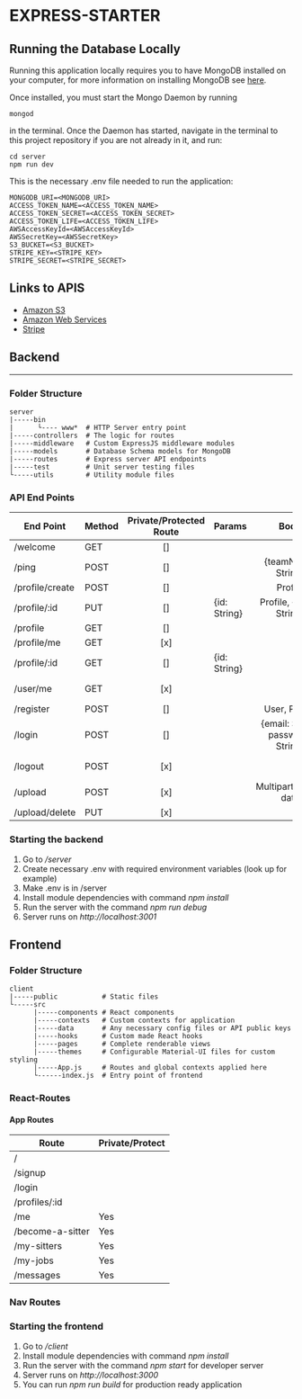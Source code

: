 # EXPRESS-STARTER

## Running the Database Locally

Running this application locally requires you to have MongoDB installed on your computer, for more information on installing MongoDB see [here](https://docs.mongodb.com/manual/installation/).

Once installed, you must start the Mongo Daemon by running

```
mongod
```

in the terminal. Once the Daemon has started, navigate in the terminal to this project repository if you are not already in it, and run:

```
cd server
npm run dev
```

This is the necessary .env file needed to run the application:
```
MONGODB_URI=<MONGODB_URI>
ACCESS_TOKEN_NAME=<ACCESS_TOKEN_NAME>
ACCESS_TOKEN_SECRET=<ACCESS_TOKEN_SECRET>
ACCESS_TOKEN_LIFE=<ACCESS_TOKEN_LIFE>
AWSAccessKeyId=<AWSAccessKeyId>
AWSSecretKey=<AWSSecretKey>
S3_BUCKET=<S3_BUCKET>
STRIPE_KEY=<STRIPE_KEY>
STRIPE_SECRET=<STRIPE_SECRET>
```

## Links to APIS

- [Amazon S3](https://aws.amazon.com/s3/)
- [Amazon Web Services](https://aws.amazon.com/products/)
- [Stripe](https://stripe.com/en-ca)

## Backend
-----------

### Folder Structure

```
server
|-----bin
|      └---- www*  # HTTP Server entry point
|-----controllers  # The logic for routes
|-----middleware   # Custom ExpressJS middleware modules
|-----models       # Database Schema models for MongoDB
|-----routes       # Express server API endpoints
|-----test         # Unit server testing files
└-----utils        # Utility module files
```

### API End Points

| End Point       | Method | Private/Protected Route | Params       |                Body               | Status |    Response   |
|-----------------|--------|:-----------------------:|--------------|:---------------------------------:|--------|:-------------:|
| /welcome        | GET    |            []           |              |                                   | 200    |      text     |
| /ping           | POST   |            []           |              |         {teamName: String}        | 200    |      text     |
| /profile/create | POST   |            []           |              |              Profile              | 201    |    Profile    |
| /profile/:id    | PUT    |            []           | {id: String} |      Profile, {email: String}     | 200    |    Profile    |
| /profile        | GET    |            []           |              |                                   | 200    |   [Profile]   |
| /profile/me     | GET    |           [x]           |              |                                   | 200    |    Profile    |
| /profile/:id    | GET    |            []           | {id: String} |                                   | 200    |    Profile    |
| /user/me        | GET    |           [x]           |              |                                   | 200    |  {user: User} |
| /register       | POST   |            []           |              |           User, Profile           | 201    |      User     |
| /login          | POST   |            []           |              | {email: String, password: String} | 200    |  {user: User} |
| /logout         | POST   |           [x]           |              |                                   | 200    |  {user: User} |
| /upload         | POST   |           [x]           |              |        Multipart/Form-data        |        | {url: String} |
| /upload/delete  | PUT    |           [x]           |              |                                   | 200    |               |

### Starting the backend

1. Go to _/server_
2. Create necessary .env with required environment variables (look up for example)
3. Make .env is in /server
4. Install module dependencies with command _npm install_
5. Run the server with the command _npm run debug_
6. Server runs on _http://localhost:3001_

## Frontend

### Folder Structure

```
client
|-----public           # Static files
└-----src
      |-----components # React components
	  |-----contexts   # Custom contexts for application
	  |-----data       # Any necessary config files or API public keys
	  |-----hooks      # Custom made React hooks
	  |-----pages      # Complete renderable views
	  |-----themes     # Configurable Material-UI files for custom styling
	  |-----App.js     # Routes and global contexts applied here
	  └------index.js  # Entry point of frontend
```

### React-Routes

#### App Routes

| Route            | Private/Protect |
|------------------|-----------------|
| /                |                 |
| /signup          |                 |
| /login           |                 |
| /profiles/:id    |                 |
| /me              | Yes             |
| /become-a-sitter | Yes             |
| /my-sitters      | Yes             |
| /my-jobs         | Yes             |
| /messages        | Yes             |

### Nav Routes



### Starting the frontend

1. Go to _/client_
2. Install module dependencies with command _npm install_
3. Run the server with the command _npm start_ for developer server
4. Server runs on _http://localhost:3000_
5. You can run _npm run build_ for production ready application
